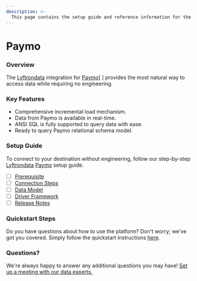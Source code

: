 ```yaml
---
description: >-
  This page contains the setup guide and reference information for the Paymo source connector.
---
```


# Paymo

### Overview

The [Lyftrondata](https://www.lyftrondata.com/) integration for [Paymo](https://www.lyftrondata.com/integration/sales-analytics/paymo//)[ ] provides the most natural way to access data while requiring no engineering.

### Key Features

* Comprehensive incremental load mechanism.
* Data from Paymo is available in real-time.&#x20;
* ANSI SQL is fully supported to query data with ease.
* Ready to query Paymo relational schema model.

### Setup Guide

To connect to your destination without engineering, follow our step-by-step [Lyftrondata](https://www.lyftrondata.com/)  [Paymo](https://www.lyftrondata.com/integration/sales-analytics/paymo/) setup guide.

* [ ] [Prerequisite](../../sales-analytics/paymo/prerequisite.md)
* [ ] [Connection Steps](../../sales-analytics/paymo/connection-steps.md)
* [ ] [Data Model](../../sales-analytics/paymo/data-model/)
* [ ] [Driver Framework](../../sales-analytics/paymo/driver-framework/)
* [ ] [Release Notes](../../sales-analytics/paymo/release-notes.md)

### Quickstart Steps

Do you have questions about how to use the platform? Don't worry; we've got you covered. Simply follow the quickstart instructions [here](../../../sales-analytics/paymo/quickstart-steps.md).

### Questions? <a href="#questions" id="questions"></a>

We're always happy to answer any additional questions you may have! [Set up a meeting with our data experts.](https://www.lyftrondata.com/book-a-meeting/)

